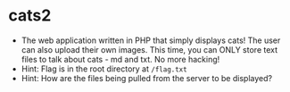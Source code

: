 # cats2
- The web application written in PHP that simply displays cats! The user can also upload their own images. This time, you can ONLY store text files to talk about cats - md and txt. No more hacking!
- Hint: Flag is in the root directory at ``/flag.txt``
- Hint: How are the files being pulled from the server to be displayed? 


